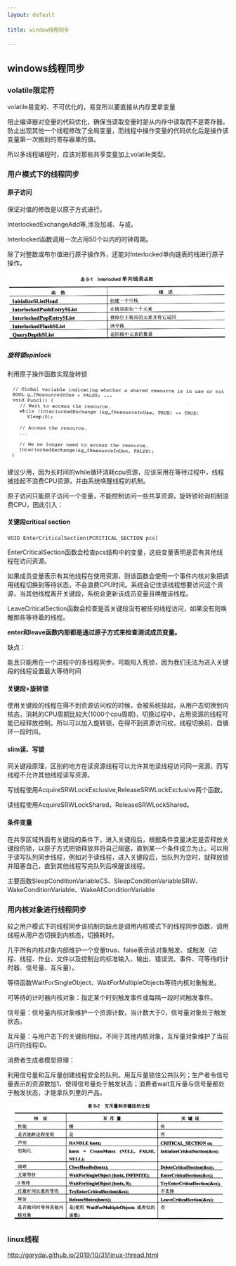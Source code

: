```yaml
---
layout: default

title: window线程同步

---
```

## windows线程同步  
### volatile限定符
volatile易变的、不可优化的，易变所以要直接从内存里拿变量

阻止编译器对变量的代码优化，确保当读取变量时是从内存中读取而不是寄存器。防止出现其他一个线程修改了全局变量，而线程中操作变量的代码优化后是操作该变量第一次搬到的寄存器里的值。  

所以多线程编程时，应该对那些共享变量加上volatile类型。    

### 用户模式下的线程同步
#### 原子访问
保证对值的修改是以原子方式进行。    

InterlockedExchangeAdd等,涉及加减、与或。   

Interlocked函数调用一次占用50个以内的时钟周期。  

除了对整数或布尔值进行原子操作外，还能对Interlocked单向链表的栈进行原子操作。  

![](https://github.com/garydai/garydai.github.com/raw/master/_posts/pic/interlock_stack.PNG)

##### 旋转锁spinlock
利用原子操作函数实现旋转锁  

![](https://github.com/garydai/garydai.github.com/raw/master/_posts/pic/spinlock.PNG)

建议少用，因为长时间的while循环消耗cpu资源，应该采用在等待过程中，线程被挂起不浪费CPU资源，并由系统唤醒线程的机制。    

原子访问只能原子访问一个变量，不能控制访问一些共享资源，旋转锁轮询机制浪费CPU，因此引入：

#### 关键段critical section

	VOID EnterCriticalSection(PCRITICAL_SECTION pcs)  
EnterCriticalSection函数会检查pcs结构中的变量，这些变量表明是否有其他线程在访问资源。  

如果成员变量表示有其他线程在使用资源，则该函数会使用一个事件内核对象把调用线程切换到等待状态，不会浪费CPU时间。系统会记住该线程想要访问这个资源，当其他线程离开关键段，系统会更新该成员变量且唤醒该线程。

LeaveCriticalSection函数会检查是否关键段没有被任何线程访问，如果没有则唤醒那些等待着的线程。  

**enter和leave函数内部都是通过原子方式来检查测试成员变量。**   

缺点：   

能且只能用在一个进程中的多线程同步。可能陷入死锁，因为我们无法为进入关键段的线程设置最大等待时间  

#### 关键段+旋转锁
使用关键段的线程在得不到资源访问权的时候，会被系统挂起，从用户态切换到内核态，消耗的CPU周期比较大(1000个cpu周期)，切换过程中，占用资源的线程可能已经释放控制。所以可以加入旋转锁，在得不到资源访问权，线程切换前，自循环一段时间。  

#### slim读、写锁
同关键段原理，区别的地方在读资源线程可以允许其他读线程访问同一资源，而写线程不允许其他线程读写资源。  

写线程使用AcquireSRWLockExclusive,ReleaseSRWLockExclusive两个函数。  

读线程使用AcquireSRWLockShared，ReleaseSRWLockShared。 

#### 条件变量
在共享区域外面有关键段的条件下，进入关键段后，根据条件变量决定是否释放关键段的锁，以原子方式把锁释放并将自己阻塞，直到某一个条件成立为止。可以用于读写队列同步线程，例如对于读线程，进入关键段后，当队列为空时，就释放锁并阻塞自己，直到其他线程写完队列后唤醒该线程。  

主要函数SleepConditionVariableCS、SleepConditionVariableSRW、WakeConditionVariable、WakeAllConditionVariable  

### 用内核对象进行线程同步
较之用户模式下的线程同步该机制的缺点是调用内核模式下的线程同步函数，调用线程从用户态切换到内核态，切换耗时。  

几乎所有内核对象内部维护一个变量true、false表示该对象触发、或触发（进程、线程、作业、文件以及控制台的标准输入、输出、错误流、事件、可等待的计时器、信号量、互斥量）。

等待函数WaitForSingleObject、WaitForMultipleObjects等待内核对象触发。

可等待的计时器内核对象：指定某个时刻触发事件或每隔一段时间触发事件。  

信号量：信号量内核对象维护一个资源计数，当计数大于0，信号量对象处于触发状态。  

互斥量：与用户态下的关键段相似，不同于其他内核对象，互斥量对象维护了当前运行的线程ID。   

消费者生成者模型原理：

利用信号量和互斥量创建线程安全的队列。用互斥量锁住公共队列；生产者令信号量表示的资源数加1，使得信号量处于触发状态；消费者wait互斥量与信号量都处于触发状态，才能拿队列里的产品。

![](https://github.com/garydai/garydai.github.com/raw/master/_posts/pic/mutex_cs.PNG)

### linux线程

http://garydai.github.io/2019/10/31/linux-thread.html

